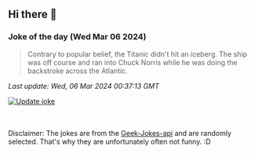 ## Hi there 👋

### Joke of the day (Wed Mar 06 2024)
<!-- joke -->
>Contrary to popular belief, the Titanic didn't hit an iceberg. The ship was off course and ran into Chuck Norris while he was doing the backstroke across the Atlantic.
<!-- /joke -->

*Last update: Wed, 06 Mar 2024 00:37:13 GMT*

[![Update joke](https://github.com/nclskfm/nclskfm/actions/workflows/joke.yml/badge.svg)](https://github.com/nclskfm/nclskfm/actions/workflows/joke.yml)

<br><br>
Disclaimer: The jokes are from the [Geek-Jokes-api](https://github.com/sameerkumar18/geek-joke-api) and are randomly selected. That's why they are unfortunately often not funny. :D

